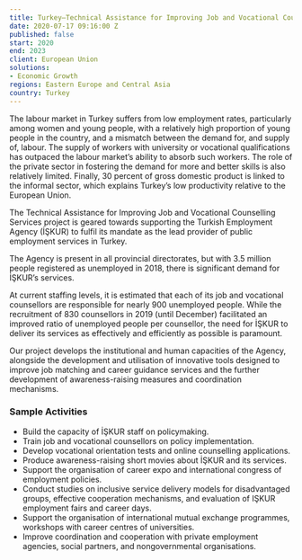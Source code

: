 ```yaml
---
title: Turkey—Technical Assistance for Improving Job and Vocational Counselling Services
date: 2020-07-17 09:16:00 Z
published: false
start: 2020
end: 2023
client: European Union
solutions:
- Economic Growth
regions: Eastern Europe and Central Asia
country: Turkey
---
```


The labour market in Turkey suffers from low employment rates, particularly among women and young people, with a relatively high proportion of young people in the country, and a mismatch between the demand for, and supply of, labour. The supply of workers with university or vocational qualifications has outpaced the labour market’s ability to absorb such workers. The role of the private sector in fostering the demand for more and better skills is also relatively limited. Finally, 30 percent of gross domestic product is linked to the informal sector, which explains Turkey’s low productivity relative to the European Union. 

The Technical Assistance for Improving Job and Vocational Counselling Services project is geared towards supporting the Turkish Employment Agency (İŞKUR) to fulfil its mandate as the lead provider of public employment services in Turkey. 

The Agency is present in all provincial directorates, but with 3.5 million people registered as unemployed in 2018, there is significant demand for İŞKUR’s services. 

At current staffing levels, it is estimated that each of its job and vocational counsellors are responsible for nearly 900 unemployed people. While the recruitment of 830 counsellors in 2019 (until December) facilitated an improved ratio of unemployed people per counsellor, the need for İŞKUR to deliver its services as effectively and efficiently as possible is paramount. 

Our project develops the institutional and human capacities of the Agency, alongside the development and utilisation of innovative tools designed to improve job matching and career guidance services and the further development of awareness-raising measures and coordination mechanisms.
 
### Sample Activities

* Build the capacity of İŞKUR staff on policymaking.
* Train job and vocational counsellors on policy implementation.
* Develop vocational orientation tests and online counselling applications.
* Produce awareness-raising short movies about İŞKUR and its services. 
* Support the organisation of career expo and international congress of employment policies.
* Conduct studies on inclusive service delivery models for disadvantaged groups, effective cooperation mechanisms, and evaluation of IŞKUR employment fairs and career days.
* Support the organisation of international mutual exchange programmes, workshops with career centres of universities.
* Improve coordination and cooperation with private employment agencies, social partners, and nongovernmental organisations. 